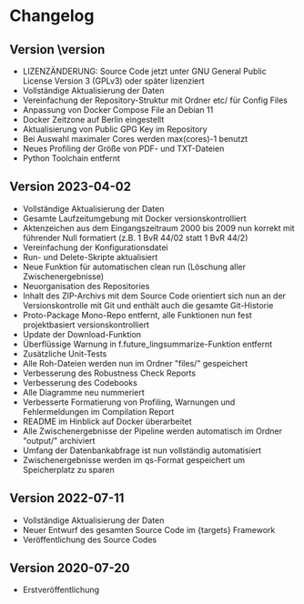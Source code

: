 # Changelog

## Version \version

- LIZENZÄNDERUNG: Source Code jetzt unter GNU General Public License Version 3 (GPLv3) oder später lizenziert 
- Vollständige Aktualisierung der Daten
- Vereinfachung der Repository-Struktur mit Ordner etc/ für Config Files
- Anpassung von Docker Compose File an Debian 11
- Docker Zeitzone auf Berlin eingestellt
- Aktualisierung von Public GPG Key im Repository
- Bei Auswahl maximaler Cores werden max(cores)-1 benutzt
- Neues Profiling der Größe von PDF- und TXT-Dateien
- Python Toolchain entfernt


## Version 2023-04-02

- Vollständige Aktualisierung der Daten
- Gesamte Laufzeitumgebung mit Docker versionskontrolliert
- Aktenzeichen aus dem Eingangszeitraum 2000 bis 2009 nun korrekt mit führender Null formatiert (z.B. 1 BvR 44/02 statt 1 BvR 44/2)
- Vereinfachung der Konfigurationsdatei
- Run- und Delete-Skripte aktualisiert
- Neue Funktion für automatischen clean run (Löschung aller Zwischenergebnisse)
- Neuorganisation des Repositories
- Inhalt des ZIP-Archivs mit dem Source Code orientiert sich nun an der Versionskontrolle mit Git und enthält auch die gesamte Git-Historie
- Proto-Package Mono-Repo entfernt, alle Funktionen nun fest projektbasiert versionskontrolliert
- Update der Download-Funktion
- Überflüssige Warnung in f.future_lingsummarize-Funktion entfernt
- Zusätzliche Unit-Tests
- Alle Roh-Dateien werden nun im Ordner "files/" gespeichert
- Verbesserung des Robustness Check Reports
- Verbesserung des Codebooks
- Alle Diagramme neu nummeriert
- Verbesserte Formatierung von Profiling, Warnungen und Fehlermeldungen im Compilation Report
- README im Hinblick auf Docker überarbeitet
- Alle Zwischenergebnisse der Pipeline werden automatisch im Ordner "output/" archiviert
- Umfang der Datenbankabfrage ist nun vollständig automatisiert
- Zwischenergebnisse werden im qs-Format gespeichert um Speicherplatz zu sparen



## Version 2022-07-11

- Vollständige Aktualisierung der Daten
- Neuer Entwurf des gesamten Source Code im {targets} Framework
- Veröffentlichung des Source Codes



## Version 2020-07-20

- Erstveröffentlichung
